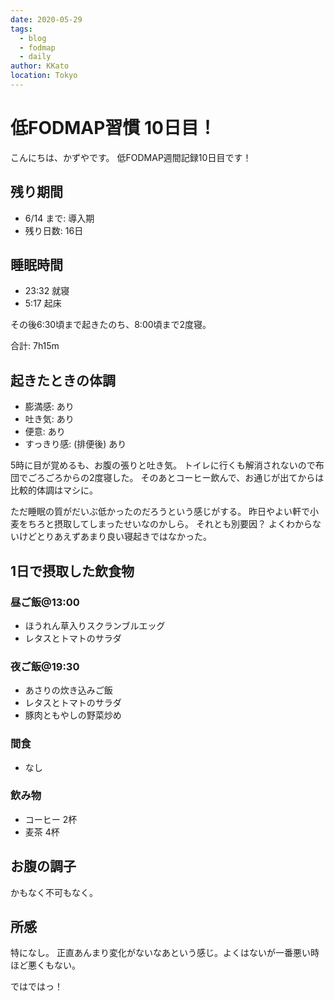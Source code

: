 ```yaml
---
date: 2020-05-29
tags:
  - blog
  - fodmap
  - daily
author: KKato
location: Tokyo
---
```


# 低FODMAP習慣 10日目！

こんにちは、かずやです。
低FODMAP週間記録10日目です！

## 残り期間

- 6/14 まで: 導入期
- 残り日数: 16日

## 睡眠時間

- 23:32 就寝
- 5:17 起床

その後6:30頃まで起きたのち、8:00頃まで2度寝。

合計: 7h15m

## 起きたときの体調

- 膨満感: あり
- 吐き気: あり
- 便意: あり
- すっきり感: (排便後) あり

5時に目が覚めるも、お腹の張りと吐き気。
トイレに行くも解消されないので布団でごろごろからの2度寝した。
そのあとコーヒー飲んで、お通じが出てからは比較的体調はマシに。

ただ睡眠の質がだいぶ低かったのだろうという感じがする。
昨日やよい軒で小麦をちろと摂取してしまったせいなのかしら。
それとも別要因？ よくわからないけどとりあえずあまり良い寝起きではなかった。

## 1日で摂取した飲食物

### 昼ご飯@13:00

- ほうれん草入りスクランブルエッグ
- レタスとトマトのサラダ

### 夜ご飯@19:30

- あさりの炊き込みご飯
- レタスとトマトのサラダ
- 豚肉ともやしの野菜炒め

### 間食

- なし

### 飲み物

- コーヒー 2杯
- 麦茶 4杯

## お腹の調子

かもなく不可もなく。

## 所感

特になし。
正直あんまり変化がないなあという感じ。よくはないが一番悪い時ほど悪くもない。

ではではっ！
